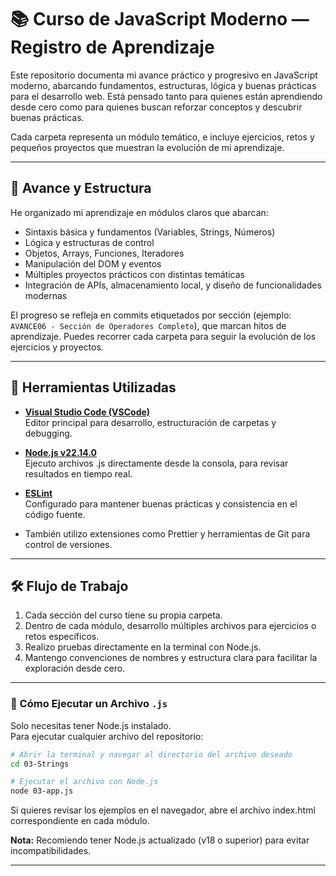 # 📚 Curso de JavaScript Moderno — Registro de Aprendizaje

Este repositorio documenta mi avance práctico y progresivo en JavaScript moderno, abarcando fundamentos, estructuras, lógica y buenas prácticas para el desarrollo web. Está pensado tanto para quienes están aprendiendo desde cero como para quienes buscan reforzar conceptos y descubrir buenas prácticas.

Cada carpeta representa un módulo temático, e incluye ejercicios, retos y pequeños proyectos que muestran la evolución de mi aprendizaje.

---

## 🚀 Avance y Estructura

He organizado mi aprendizaje en módulos claros que abarcan:

- Sintaxis básica y fundamentos (Variables, Strings, Números)
- Lógica y estructuras de control
- Objetos, Arrays, Funciones, Iteradores
- Manipulación del DOM y eventos
- Múltiples proyectos prácticos con distintas temáticas
- Integración de APIs, almacenamiento local, y diseño de funcionalidades modernas

El progreso se refleja en commits etiquetados por sección (ejemplo: `AVANCE06 - Sección de Operadores Completo`), que marcan hitos de aprendizaje.
Puedes recorrer cada carpeta para seguir la evolución de los ejercicios y proyectos.

---

## 🧠 Herramientas Utilizadas

- **[Visual Studio Code (VSCode)](https://code.visualstudio.com/)**  
  Editor principal para desarrollo, estructuración de carpetas y debugging.

- **[Node.js v22.14.0](https://nodejs.org/es)**  
  Ejecuto archivos .js directamente desde la consola, para revisar resultados en tiempo real.

- **[ESLint](https://eslint.org/)**  
  Configurado para mantener buenas prácticas y consistencia en el código fuente.

- También utilizo extensiones como Prettier y herramientas de Git para control de versiones.

---

## 🛠️ Flujo de Trabajo

1. Cada sección del curso tiene su propia carpeta.
2. Dentro de cada módulo, desarrollo múltiples archivos para ejercicios o retos específicos.
3. Realizo pruebas directamente en la terminal con Node.js.
4. Mantengo convenciones de nombres y estructura clara para facilitar la exploración desde cero.

---

### 🔧 Cómo Ejecutar un Archivo `.js`

Solo necesitas tener Node.js instalado.  
Para ejecutar cualquier archivo del repositorio:

```bash
# Abrir la terminal y navegar al directorio del archivo deseado
cd 03-Strings

# Ejecutar el archivo con Node.js
node 03-app.js
```

Si quieres revisar los ejemplos en el navegador, abre el archivo index.html correspondiente en cada módulo.

**Nota:** Recomiendo tener Node.js actualizado (v18 o superior) para evitar incompatibilidades.

---
